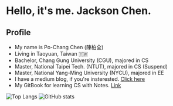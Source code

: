 # Hello, it's me. Jackson Chen.

## Profile 
- My name is Po-Chang Chen (陳柏全)
- Living in  Taoyuan, Taiwan 🇹🇼
- Bachelor, Chang Gung University (CGU), majored in CS
- Master, National Taipei Tech. (NTUT), majored in CS (Suspend)
- Master, National Yang-Ming University (NYCU), majored in EE
- I have a medium blog, if you're insterested. [Click here](https://jackson1998.medium.com/)
- My GitBook for learning CS with Notes. [Link](https://jackson-6.gitbook.io/jacksonchen-gitbook/)

![Top Langs](https://github-readme-stats.vercel.app/api/top-langs/?username=jacksonchen1998&layout=compact&theme=nord&count_private=true&langs_count=6)
![GitHub stats](https://github-readme-stats.vercel.app/api?username=jacksonchen1998&theme=nord&show_icons=true&count_private=true&hide=contribs)
